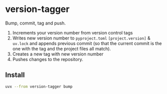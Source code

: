 # version-tagger
Bump, commit, tag and push.

1. Increments your version number from version control tags
2. Writes new version number to `pyproject.toml` `[project.version]` & `uv.lock`
and appends previous commit (so that the current commit is the one with the tag
and the project files all match).
3. Creates a new tag with new version number
4. Pushes changes to the repository.

## Install

```bash
uvx --from version-tagger bump
```
